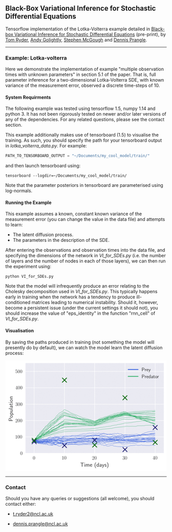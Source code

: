 ## Black-Box Variational Inference for Stochastic Differential Equations


Tensorflow implementation of the Lotka-Volterra example detailed in [Black-box Variational Inference for Stochastic Differential Equations](https://arxiv.org/abs/1706.07561) (pre-print), by [Tom Ryder](https://scholar.google.com/citations?user=_qL2UDkAAAAJ&hl=en), [Andy Golightly](http://www.mas.ncl.ac.uk/~nag48/), [Stephen McGough](http://www.ncl.ac.uk/computing/people/profile/stephenmcgough.html#background) and [Dennis Prangle](http://www.ncl.ac.uk/maths-physics/staff/profile/dennisprangle.html#background).

 ---

### Example: Lotka-volterra
Here we demonstrate the implementation of example "multiple observation times with unknown parameters" in section 5.1 of the paper. That is, full parameter inference for a two-dimensional Lotka-Volterra SDE, with known variance of the measurement error, observed a discrete time-steps of 10.

#### System Requirments
The following example was tested using tensorflow 1.5, numpy 1.14 and python 3. It has not been rigorously tested on newer and/or later versions of any of the dependencies. For any related questions, please see the contact section.

This example additionally makes use of tensorboard (1.5) to visualise the training. As such, you should specify the path for your tensorboard output in *lotka_volterra_data.py*. For example:

```python
PATH_TO_TENSORBOARD_OUTPUT = "~/Documents/my_cool_model/train/"
```
and then launch tensorboard using:
```
tensorboard --logdir=~/Documents/my_cool_model/train/
```
Note that the parameter posteriors in tensorboard are parameterised using log-normals.

#### Running the Example
This example assumes a known, constant known variance of the measurement error (you can change the value in the data file) and attempts to learn:

- The latent diffusion process.
- The parameters in the description of the SDE.

After entering the observations and observation times into the data file, and specifying the dimensions of the network in *VI_for_SDEs.py* (i.e. the number of layers and the number of nodes in each of those layers), we can then run the experiment using:

```
python VI_for_SDEs.py
```

Note that the model will infrequently produce an error relating to the Cholesky decomposition used in *VI_for_SDEs.py*. This typically happens early in training when the network has a tendency to produce ill-conditioned matrices leading to numerical instability. Should it, however, become a persistent issue (under the current settings it should not), you should increase the value of "eps_identity" in the function "rnn_cell" of *VI_for_SDEs.py*.

#### Visualisation
By saving the paths produced in training (not something the model will presently do by default), we can watch the model learn the latent diffusion process:

![](figs/LV_paths.gif)

---

### Contact

Should you have any queries or suggestions (all welcome), you should contact either:

- [t.ryder2@ncl.ac.uk](mailto:t.ryder2@ncl.ac.uk)

- [dennis.prangle@ncl.ac.uk](mailto:dennis.prangle@ncl.ac.uk)
